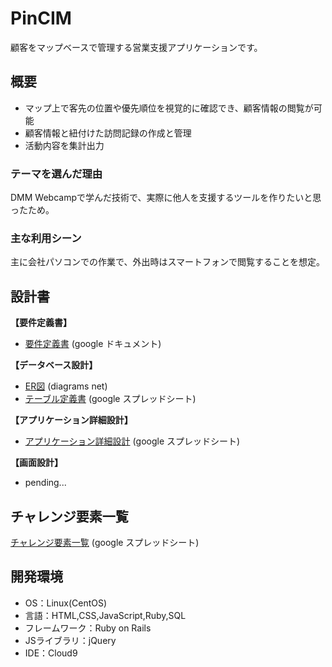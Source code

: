 # PinCIM
顧客をマップベースで管理する営業支援アプリケーションです。
## 概要
- マップ上で客先の位置や優先順位を視覚的に確認でき、顧客情報の閲覧が可能
- 顧客情報と紐付けた訪問記録の作成と管理
- 活動内容を集計出力

### テーマを選んだ理由
DMM Webcampで学んだ技術で、実際に他人を支援するツールを作りたいと思ったため。

### 主な利用シーン
主に会社パソコンでの作業で、外出時はスマートフォンで閲覧することを想定。

## 設計書
**【要件定義書】**
- [要件定義書](https://docs.google.com/document/d/1VYsiHaBlQYy3CG8iiQNcKWAK1yWfmMwUOGHk4np_dGI/edit?usp=sharing) (google ドキュメント)

**【データベース設計】**
- [ER図](https://drive.google.com/file/d/1UKf_UOWui88kb5k9TbKfvhMiKuVJ-Adn/view?usp=sharing) (diagrams net)
- [テーブル定義書](https://docs.google.com/spreadsheets/d/12tuiDZNI5nJ7PYf06kyu3CpLgYO7GenQqfcQFNQ-ewk/edit?usp=sharing) (google スプレッドシート)

**【アプリケーション詳細設計】**
- [アプリケーション詳細設計](https://docs.google.com/spreadsheets/d/1ZN_7u0ZNkt1S25o69UGqhw-xEE71RfWZtR7fF3mqyQs/edit?usp=sharing) (google スプレッドシート)

**【画面設計】**
- pending...

## チャレンジ要素一覧
[チャレンジ要素一覧](https://docs.google.com/spreadsheets/d/1A3z6Wkq6ry9K3m2mlBMgdLitNztRJ3YCQJdI46ocBzQ/edit?usp=sharing) (google スプレッドシート)

## 開発環境
- OS：Linux(CentOS)
- 言語：HTML,CSS,JavaScript,Ruby,SQL
- フレームワーク：Ruby on Rails
- JSライブラリ：jQuery
- IDE：Cloud9
